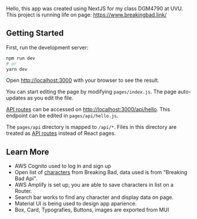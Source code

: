 Hello, this app was created using NextJS for my class DGM4790 at UVU. This project is running life on page: 
https://www.breakingbad.link/

## Getting Started

First, run the development server:

```bash
npm run dev
# or
yarn dev
```

Open [http://localhost:3000](http://localhost:3000) with your browser to see the result.

You can start editing the page by modifying `pages/index.js`. The page auto-updates as you edit the file.

[API routes](https://nextjs.org/docs/api-routes/introduction) can be accessed on [http://localhost:3000/api/hello](http://localhost:3000/api/hello). This endpoint can be edited in `pages/api/hello.js`.

The `pages/api` directory is mapped to `/api/*`. Files in this directory are treated as [API routes](https://nextjs.org/docs/api-routes/introduction) instead of React pages.

## Learn More

- AWS Cognito used to log in and sign up
- Open list of [characters](https://github.com/RaulMandujano/nextjs-aws/blob/main/pages/characters/index.js) from Breaking Bad, data used is from "Breaking Bad Api".
- AWS Amplify is set up, you are able to save characters in list on a Router.
- Search bar works to find any character and display data on page.
- Material UI is being used to design app aparience.
- Box, Card, Typografies, Buttons, images are exported from MUI
